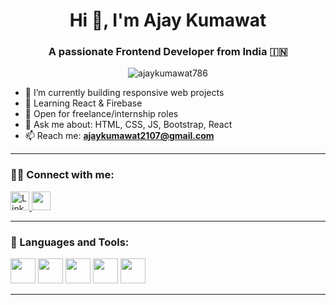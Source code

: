 
<h1 align="center">Hi 👋, I'm Ajay Kumawat</h1>
<h3 align="center">A passionate Frontend Developer from India 🇮🇳</h3>

<p align="center">
  <img src="https://komarev.com/ghpvc/?username=Ajaykumawat786&label=Profile%20views&color=0e75b6&style=flat" alt="ajaykumawat786" />
</p>

- 🔭 I’m currently building responsive web projects  
- 🌱 Learning React & Firebase  
- 💼 Open for freelance/internship roles  
- 💬 Ask me about: HTML, CSS, JS, Bootstrap, React  
- 📫 Reach me: **ajaykumawat2107@gmail.com**  

---

### 🧑‍💻 Connect with me:
<p align="left">
  <a href="https://linkedin.com/in/ajay-kumawat-988107215" target="_blank">
    <img src="https://cdn.jsdelivr.net/gh/devicons/devicon/icons/linkedin/linkedin-original.svg" alt="LinkedIn" width="30" />
  </a>
  <a href="mailto:ajaykumawat2107@gmail.com" target="_blank">
    <img src="https://cdn-icons-png.flaticon.com/512/732/732200.png" width="30" />
  </a>
  
    
  
</p>

---

### 🚀 Languages and Tools:

<p align="left">
  <img src="https://cdn.jsdelivr.net/gh/devicons/devicon/icons/html5/html5-original.svg" width="40" />
  <img src="https://cdn.jsdelivr.net/gh/devicons/devicon/icons/css3/css3-original.svg" width="40" />
  <img src="https://cdn.jsdelivr.net/gh/devicons/devicon/icons/javascript/javascript-original.svg" width="40" />
  <img src="https://cdn.jsdelivr.net/gh/devicons/devicon/icons/bootstrap/bootstrap-original.svg" width="40" />
  <img src="https://cdn.jsdelivr.net/gh/devicons/devicon/icons/react/react-original.svg" width="40" />
</p>

---


